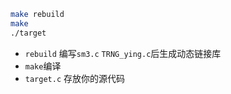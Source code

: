 ```bash
make rebuild
make
./target
```

- `rebuild`  编写`sm3.c` `TRNG_ying.c`后生成动态链接库
- `make`编译
- `target.c` 存放你的源代码